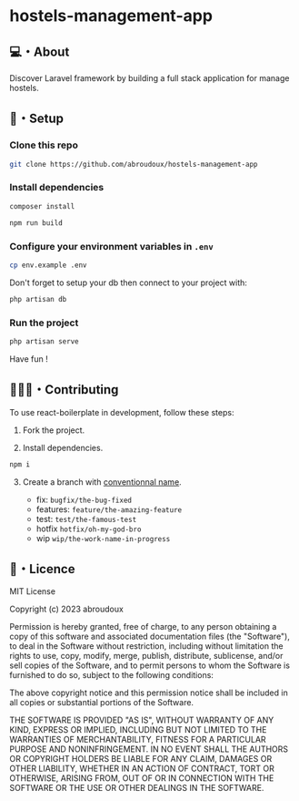 # hostels-management-app

## 💻・About

Discover Laravel framework by building a full stack application for manage hostels.

## 🎯・Setup

### Clone this repo
```bash
git clone https://github.com/abroudoux/hostels-management-app
```

### Install dependencies
```bash
composer install
```

```bash
npm run build
```

### Configure your environment variables in `.env`

```bash
cp env.example .env
```
Don't forget to setup your db then connect to your project with:

```bash
php artisan db
```
### Run the project
```bash
php artisan serve
```

Have fun !

## 🧑‍🤝‍🧑・Contributing

To use react-boilerplate in development, follow these steps:

1. Fork the project.

2. Install dependencies.

```bash
npm i
```

3. Create a branch with [conventionnal name](https://tilburgsciencehub.com/building-blocks/collaborate-and-share-your-work/use-github/naming-git-branches/).

   - fix: `bugfix/the-bug-fixed`
   - features: `feature/the-amazing-feature`
   - test: `test/the-famous-test`
   - hotfix `hotfix/oh-my-god-bro`
   - wip `wip/the-work-name-in-progress`
  

## 📑・Licence

MIT License

Copyright (c) 2023 abroudoux

Permission is hereby granted, free of charge, to any person obtaining a copy
of this software and associated documentation files (the "Software"), to deal
in the Software without restriction, including without limitation the rights
to use, copy, modify, merge, publish, distribute, sublicense, and/or sell
copies of the Software, and to permit persons to whom the Software is
furnished to do so, subject to the following conditions:

The above copyright notice and this permission notice shall be included in all
copies or substantial portions of the Software.

THE SOFTWARE IS PROVIDED "AS IS", WITHOUT WARRANTY OF ANY KIND, EXPRESS OR
IMPLIED, INCLUDING BUT NOT LIMITED TO THE WARRANTIES OF MERCHANTABILITY,
FITNESS FOR A PARTICULAR PURPOSE AND NONINFRINGEMENT. IN NO EVENT SHALL THE
AUTHORS OR COPYRIGHT HOLDERS BE LIABLE FOR ANY CLAIM, DAMAGES OR OTHER
LIABILITY, WHETHER IN AN ACTION OF CONTRACT, TORT OR OTHERWISE, ARISING FROM,
OUT OF OR IN CONNECTION WITH THE SOFTWARE OR THE USE OR OTHER DEALINGS IN THE
SOFTWARE.
